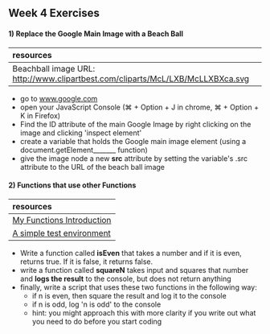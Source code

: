 ## Week 4 Exercises

#### 1) Replace the Google Main Image with a Beach Ball

| resources |
|:-------------|
| Beachball image URL: http://www.clipartbest.com/cliparts/McL/LXB/McLLXBXca.svg |

+ go to www.google.com
+ open your JavaScript Console (⌘ + Option + J in chrome, ⌘ + Option + K in Firefox)
+ Find the ID attribute of the main Google Image by right clicking on the image and clicking 'inspect element'
+ create a variable that holds the Google main image element (using a document.getElement_______ function)
+ give the image node a new **src** attribute by setting the variable's .src attribute to the URL of the beach ball image 

#### 2) Functions that use other Functions

| resources |
|:-------------|
| [My Functions Introduction](https://github.com/jswithalex/BACE-Winter2015/blob/master/week4/functions.md) |
| [A simple test environment](https://github.com/jswithalex/BACE-Winter2015/tree/master/test_environment) |


+ Write a function called **isEven** that takes a number and if it is even, returns true. If it is false, it returns false.
+ write a function called **squareN** takes input and squares that number and **logs the result** to the console, but does not return anything
+ finally, write a script that uses these two functions in the following way:
  + if n is even, then square the result and log it to the console
  + if n is odd, log 'n is odd' to the console
  + hint: you might approach this with more clarity if you write out what you need to do before you start coding
